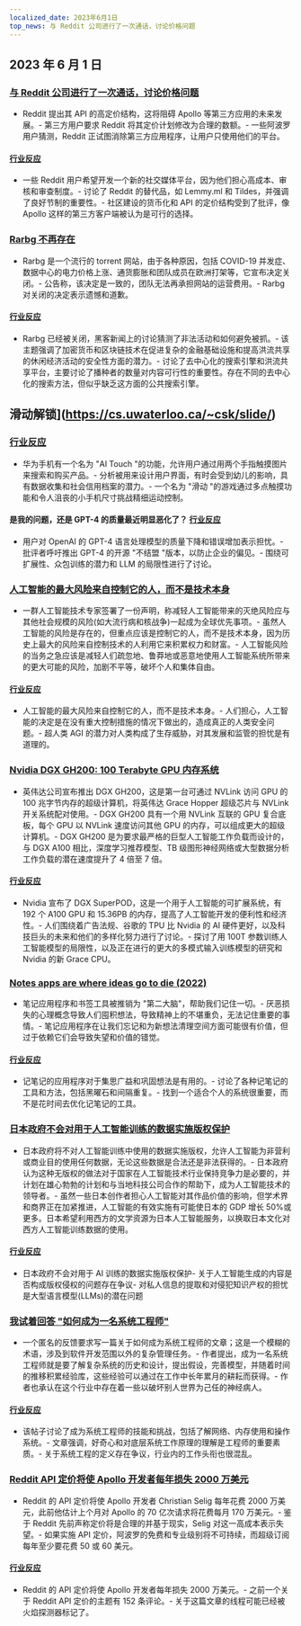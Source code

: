 ```yaml
---
localized_date: 2023年6月1日
top_news: 与 Reddit 公司进行了一次通话，讨论价格问题
---
```


## 2023 年 6 月 1 日

### [与 Reddit 公司进行了一次通话，讨论价格问题](https://old.reddit.com/r/apolloapp/comments/13ws4w3/had_a_call_with_reddit_to_discuss_pricing_bad/)

- Reddit 提出其 API 的高定价结构，这将阻碍 Apollo 等第三方应用的未来发展。- 第三方用户要求 Reddit 将其定价计划修改为合理的数额。- 一些阿波罗用户猜测，Reddit 正试图消除第三方应用程序，让用户只使用他们的平台。

#### [行业反应](http://news.ycombinator.com/item?id=36141083)

- 一些 Reddit 用户希望开发一个新的社交媒体平台，因为他们担心高成本、审核和审查制度。- 讨论了 Reddit 的替代品，如 Lemmy.ml 和 Tildes，并强调了良好节制的重要性。- 社区建设的货币化和 API 的定价结构受到了批评，像 Apollo 这样的第三方客户端被认为是可行的选择。

### [Rarbg 不再存在](https://web.archive.org/web/20230531105653/https://rarbg.to/index80.php)

- Rarbg 是一个流行的 torrent 网站，由于各种原因，包括 COVID-19 并发症、数据中心的电力价格上涨、通货膨胀和团队成员在欧洲打架等，它宣布决定关闭。- 公告称，该决定是一致的，团队无法再承担网站的运营费用。- Rarbg 对关闭的决定表示遗憾和道歉。

#### [行业反应](http://news.ycombinator.com/item?id=36136819)

- Rarbg 已经被关闭，黑客新闻上的讨论猜测了非法活动和如何避免被抓。- 该主题强调了加密货币和区块链技术在促进复杂的金融基础设施和提高洪流共享的休闲经济活动的安全性方面的潜力。- 讨论了去中心化的搜索引擎和洪流共享平台，主要讨论了播种者的数量对内容可行性的重要性。存在不同的去中心化的搜索方法，但似乎缺乏这方面的公共搜索引擎。

## 滑动解锁](https://cs.uwaterloo.ca/~csk/slide/)

### [行业反应](http://news.ycombinator.com/item?id=36138304)

- 华为手机有一个名为 "AI Touch "的功能，允许用户通过用两个手指触摸图片来搜索和购买产品。- 分析被用来设计用户界面，有时会受到幼儿的影响，具有数据收集和社会信用档案的潜力。- 一个名为 "滑动 "的游戏通过多点触摸功能和令人沮丧的小手机尺寸挑战精细运动控制。

#### 是我的问题，还是 GPT-4 的质量最近明显恶化了？ [行业反应](http://news.ycombinator.com/item?id=36134249)

- 用户对 OpenAI 的 GPT-4 语言处理模型的质量下降和错误增加表示担忧。- 批评者呼吁推出 GPT-4 的开源 "不结盟 "版本，以防止企业的偏见。- 围绕可扩展性、众包训练的潜力和 LLM 的局限性进行了讨论。

### [人工智能的最大风险来自控制它的人，而不是技术本身](https://aisnakeoil.substack.com/p/is-avoiding-extinction-from-ai-really)

- 一群人工智能技术专家签署了一份声明，称减轻人工智能带来的灭绝风险应与其他社会规模的风险(如大流行病和核战争)一起成为全球优先事项。- 虽然人工智能的风险是存在的，但重点应该是控制它的人，而不是技术本身，因为历史上最大的风险来自控制技术的人利用它来积累权力和财富。- 人工智能风险的当务之急应该是减轻人们疏忽地、鲁莽地或恶意地使用人工智能系统所带来的更大可能的风险，加剧不平等，破坏个人和集体自由。

#### [行业反应](http://news.ycombinator.com/item?id=36139852)

- 人工智能的最大风险来自控制它的人，而不是技术本身。- 人们担心，人工智能的决定是在没有重大控制措施的情况下做出的，造成真正的人类安全问题。- 超人类 AGI 的潜力对人类构成了生存威胁，对其发展和监管的担忧是有道理的。

### [Nvidia DGX GH200: 100 Terabyte GPU 内存系统](https://developer.nvidia.com/blog/announcing-nvidia-dgx-gh200-first-100-terabyte-gpu-memory-system/)

- 英伟达公司宣布推出 DGX GH200，这是第一台可通过 NVLink 访问 GPU 的 100 兆字节内存的超级计算机，将英伟达 Grace Hopper 超级芯片与 NVLink 开关系统配对使用。- DGX GH200 具有一个用 NVLink 互联的 GPU 复合底板，每个 GPU 以 NVLink 速度访问其他 GPU 的内存，可以组成更大的超级计算机。- DGX GH200 是为要求最严格的巨型人工智能工作负载而设计的，与 DGX A100 相比，深度学习推荐模型、TB 级图形神经网络或大型数据分析工作负载的潜在速度提升了 4 倍至 7 倍。

#### [行业反应](http://news.ycombinator.com/item?id=36133226)

- Nvidia 宣布了 DGX SuperPOD，这是一个用于人工智能的可扩展系统，有 192 个 A100 GPU 和 15.36PB 的内存，提高了人工智能开发的便利性和经济性。- 人们围绕着广告法规、谷歌的 TPU 比 Nvidia 的 AI 硬件更好，以及科技巨头的未来和他们的多样化努力进行了讨论。- 探讨了用 100T 参数训练人工智能模型的局限性，以及正在进行的更大的多模式输入训练模型的研究和 Nvidia 的新 Grace CPU。

### [Notes apps are where ideas go to die (2022)](https://www.reproof.app/blog/notes-apps-help-us-forget)

- 笔记应用程序和书签工具被推销为 "第二大脑"，帮助我们记住一切。- 厌恶损失的心理概念导致人们囤积想法，导致精神上的不堪重负，无法记住重要的事情。- 笔记应用程序在让我们忘记和为新想法清理空间方面可能很有价值，但过于依赖它们会导致失望和价值的错觉。

#### [行业反应](http://news.ycombinator.com/item?id=36136179)

- 记笔记的应用程序对于集思广益和巩固想法是有用的。- 讨论了各种记笔记的工具和方法，包括黑曜石和间隔重复。- 找到一个适合个人的系统很重要，而不是花时间去优化记笔记的工具。

### [日本政府不会对用于人工智能训练的数据实施版权保护](https://technomancers.ai/japan-goes-all-in-copyright-doesnt-apply-to-ai-training/)

- 日本政府将不对人工智能训练中使用的数据实施版权，允许人工智能为非营利或商业目的使用任何数据，无论这些数据是合法还是非法获得的。- 日本政府认为这种无版权的做法对于国家在人工智能技术行业保持竞争力是必要的，并计划在雄心勃勃的计划和与当地科技公司合作的帮助下，成为人工智能技术的领导者。- 虽然一些日本创作者担心人工智能对其作品价值的影响，但学术界和商界正在加紧推进，人工智能的有效实施有可能使日本的 GDP 增长 50%或更多。日本希望利用西方的文学资源为日本人工智能服务，以换取日本文化对西方人工智能训练数据的使用。

#### [行业反应](http://news.ycombinator.com/item?id=36144241)

- 日本政府不会对用于 AI 训练的数据实施版权保护- 关于人工智能生成的内容是否构成版权侵权的问题存在争议- 对私人信息的提取和对侵犯知识产权的担忧是大型语言模型(LLMs)的潜在问题

### [我试着回答 "如何成为一名系统工程师"](https://rachelbythebay.com/w/2023/05/30/eng/)

- 一个匿名的反馈要求写一篇关于如何成为系统工程师的文章；这是一个模糊的术语，涉及到软件开发范围以外的复杂管理任务。- 作者提出，成为一名系统工程师就是要了解复杂系统的历史和设计，提出假设，完善模型，并随着时间的推移积累经验库，这些经验可以通过在工作中长年累月的耕耘而获得。- 作者也承认在这个行业中存在着一些以破坏别人世界为己任的神经病人。

#### [行业反应](http://news.ycombinator.com/item?id=36133263)

- 该帖子讨论了成为系统工程师的技能和挑战，包括了解网络、内存使用和操作系统。- 文章强调，好奇心和对底层系统工作原理的理解是工程师的重要素质。- 关于系统工程的定义存在争议，行业内的工作头衔也很混乱。

### [Reddit API 定价将使 Apollo 开发者每年损失 2000 万美元](https://daringfireball.net/linked/2023/05/31/reddit-apollo-api-pricing)

- Reddit 的 API 定价将使 Apollo 开发者 Christian Selig 每年花费 2000 万美元，此前他估计上个月对 Apollo 的 70 亿次请求将花费每月 170 万美元。- 鉴于 Reddit 先前声称定价将是合理的并基于现实，Selig 对这一高成本表示失望。- 如果实施 API 定价，阿波罗的免费和专业级别将不可持续，而超级订阅每年至少要花费 50 或 60 美元。

#### [行业反应](http://news.ycombinator.com/item?id=36142285)

- Reddit 的 API 定价将使 Apollo 开发者每年损失 2000 万美元。- 之前一个关于 Reddit API 定价的主题有 152 条评论。- 关于这篇文章的线程可能已经被火焰探测器标记了。


